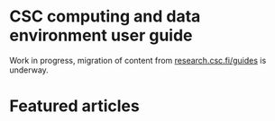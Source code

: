# CSC computing and data environment user guide

Work in progress, migration of content from [research.csc.fi/guides](https://research.csc.fi/guides) is underway.

# Featured articles
